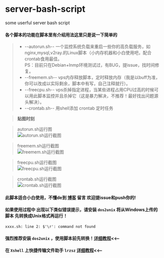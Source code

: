 # server-bash-script
some userful server bash script
#### 各个脚本的功能在脚本里有介绍用法这里只是说一下简单的  
>* --autorun.sh-- 一个监控系统负载来重启一些你的高负载服务，如nginx,mysql,v2ray.的Linux脚本（小内存机器和小白使用吧，配合crontab食用最佳。  
PS：目前只在Debian+lnmp环境测试过，有BUG，提issue，找时间修复。
>* --freemem.sh-- vps内存释放脚本，定时释放内存（我是以buff为准，你可以改成以实际剩余，脚本中有写，自己注释就行）。
>* --freecpu.sh-- vps杀掉指定进程，当某些进程占用CPU过高的时候可以用此脚本监控并且杀掉它（这是暴力解决，不推荐！最好找出问题源头解决）。  
>* --crontab.sh-- 用shell添加 crontab 定时任务  

>**贴图时刻**  


>autorun.sh运行图  
![autorun.sh运行截图](https://i.imgur.com/C8ry52M.png)  

>freemem.sh运行截图  
![freemem.sh运行截图](https://i.imgur.com/C8ry52M.png) 

>freecpu.sh运行截图  
![freecpu.sh运行截图](https://i.imgur.com/PyL8S0L.png)  

>crontab.sh运行截图    
![crontab.sh运行截图](https://imgur.com/QuZaU57.png)  

#### 此脚本适合小白使用，不懂de到 [博客](https://mrxn.net) 留言 欢迎提issue和push你的!

#### 如果使用过程中 出现以下类似错误提示，请安装 ``dos2unix`` 将从Windows上传的脚本 先转换成Unix格式再运行！  

`` xxxx.sh: line 2: $'\r': command not found ``   

#### 强烈推荐安装 ``dos2unix`` ，使用脚本前先转换！[详细教程](https://mrxn.net/jswz/570.html)<<——  

#### 在 ``Xshell`` 上快捷传输文件助手 ``lrzsz`` [详细教程](https://mrxn.net/Linux/542.html)<<——
